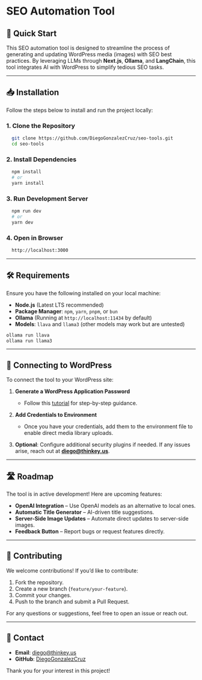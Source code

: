 # SEO Automation Tool

## 🚀 Quick Start

This SEO automation tool is designed to streamline the process of generating and updating WordPress media (images) with SEO best practices. By leveraging LLMs through **Next.js**, **Ollama**, and **LangChain**, this tool integrates AI with WordPress to simplify tedious SEO tasks.

---

## 📥 Installation

Follow the steps below to install and run the project locally:

### 1. Clone the Repository

```bash
  git clone https://github.com/DiegoGonzalezCruz/seo-tools.git
  cd seo-tools
```

### 2. Install Dependencies

```bash
  npm install
  # or
  yarn install
```

### 3. Run Development Server

```bash
  npm run dev
  # or
  yarn dev
```

### 4. Open in Browser

```bash
  http://localhost:3000
```

---

## 🛠 Requirements

Ensure you have the following installed on your local machine:

- **Node.js** (Latest LTS recommended)
- **Package Manager**: `npm`, `yarn`, `pnpm`, or `bun`
- **Ollama** (Running at `http://localhost:11434` by default)
- **Models**: `llava` and `llama3` (other models may work but are untested)

```bash
ollama run llava
ollama run llama3
```

---

## 🔗 Connecting to WordPress

To connect the tool to your WordPress site:

1. **Generate a WordPress Application Password**

   - Follow this [tutorial](https://youtu.be/f0Why33eS0Y) for step-by-step guidance.

2. **Add Credentials to Environment**

   - Once you have your credentials, add them to the environment file to enable direct media library uploads.

3. **Optional**: Configure additional security plugins if needed. If any issues arise, reach out at **[diego@thinkey.us](mailto:diego@thinkey.us)**.

---

## 🛣 Roadmap

The tool is in active development! Here are upcoming features:

- **OpenAI Integration** – Use OpenAI models as an alternative to local ones.
- **Automatic Title Generator** – AI-driven title suggestions.
- **Server-Side Image Updates** – Automate direct updates to server-side images.
- **Feedback Button** – Report bugs or request features directly.

---

## 🤝 Contributing

We welcome contributions! If you’d like to contribute:

1. Fork the repository.
2. Create a new branch (`feature/your-feature`).
3. Commit your changes.
4. Push to the branch and submit a Pull Request.

For any questions or suggestions, feel free to open an issue or reach out.

---

## 📧 Contact

- **Email**: [diego@thinkey.us](mailto:diego@thinkey.us)
- **GitHub**: [DiegoGonzalezCruz](https://github.com/DiegoGonzalezCruz)

Thank you for your interest in this project!
